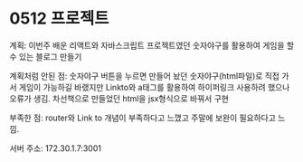 # 0512 프로젝트

계획: 이번주 배운 리액트와 자바스크립트 프로젝트였던 숫자야구를 활용하여 게임을 할 수 있는 블로그 만들기

계획처럼 안된 점: 숫자야구 버튼을 누르면 만들어 놨던 숫자야구(html파일)로 직접 가서 게임이 가능하길 바랬지만 Linkto와 a태그를 활용하여 하이퍼링크 사용하려 했으나 오류가 생김.
차선책으로 만들었던 html을 jsx형식으로 바꿔서 구현

부족한 점: router와 Link to 개념이 부족하다고 느꼈고 주말에 보완이 필요하다고 느낌. 

서버 주소: 172.30.1.7:3001
